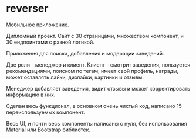 # reverser
Мобильное приложение.

Дипломный проект. Сайт с 30 страницами, множеством компонент, и 30 ендпоинтами с разной логикой.

Приложения для поиска, добавления и модерации заведений.

Две роли - менеджер и клиент. Клиент - смотрит заведения, пользуется рекомендациями, поиском по тегам, имеет свой профиль, награды, может оставлять лайки, дизлайки, картинки и отзывы.

Менеджер добавляет заведения, видит отзывы и может корректировать информацию в них.

Сделан весь функционал, в основном очень чистый код, написано 15 переиспользуемых компонент.

Весь UI, и почти весь компоненты написаны с нуля, без использования Material или Bootstrap библиотек. 
